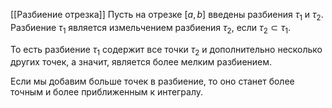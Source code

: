 [[Разбиение отрезка]]
Пусть на отрезке $[a,b]$ введены разбиения $\tau_1$ и $\tau_2$. 
Разбиение $\tau_1$ является измельчением разбиения $\tau_2$, если $\tau_2 \subset \tau_1$.   

То есть разбиение $\tau_1$ содержит все точки $\tau_2$ и дополнительно несколько других точек, а значит, является более мелким разбиением.

Если мы добавим больше точек в разбиение, то оно станет более точным и более приближенным к интегралу.
